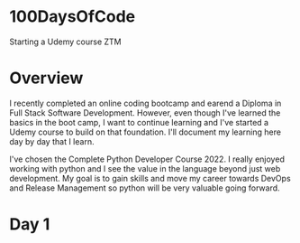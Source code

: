 # 100DaysOfCode
Starting a Udemy course ZTM

# Overview
I recently completed an online coding bootcamp and earend a Diploma in Full Stack Software Development. However, even though I've learned the basics in the boot camp, I want to continue learning and I've started a Udemy course to build on that foundation. 
I'll document my learning here day by day that I learn. 

I've chosen the Complete Python Developer Course 2022. I really enjoyed working with python and I see the value in the language beyond just web development. 
My goal is to gain skills and move my career towards DevOps and Release Management so python will be very valuable going forward. 

# Day 1

